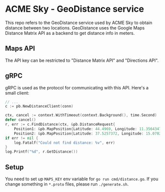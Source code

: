 # ACME Sky - GeoDistance service

This repo refers to the GeoDistance service used by ACME Sky to obtain distance
between two locations.
GeoDistance uses the Google Maps Distance Matrix API as a backend to get distance 
info in meters.

## Maps API

The API key can be restricted to "Distance Matrix API" and "Directions API".

## gRPC

gRPC is used as the protocol for communicating with this API. Here's a small
client:

```go
// ...
c := pb.NewDistanceClient(conn)

ctx, cancel := context.WithTimeout(context.Background(), time.Second)
defer cancel()
r, err := c.FindDistance(ctx, &pb.DistanceRequest{
    Position1: &pb.MapPosition{Latitude: 44.4969, Longitude: 11.3564347},
    Position2: &pb.MapPosition{Latitude: 37.5257372, Longitude: 15.0702872}})
if err != nil {
    log.Fatalf("Could not find distance: %v", err)
}
log.Printf("%d", r.GetDistance())
```

## Setup

You need to set up `MAPS_KEY` env variable for `go run cmd/distance.go`.
If you change something in `*.proto` files, please run `./generate.sh`.
